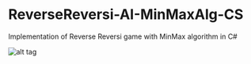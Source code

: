 # ReverseReversi-AI-MinMaxAlg-CS
Implementation of Reverse Reversi game with MinMax algorithm in C#

![alt tag](https://s10.postimg.org/pac2sx2o9/Reverse_Reversi.png)